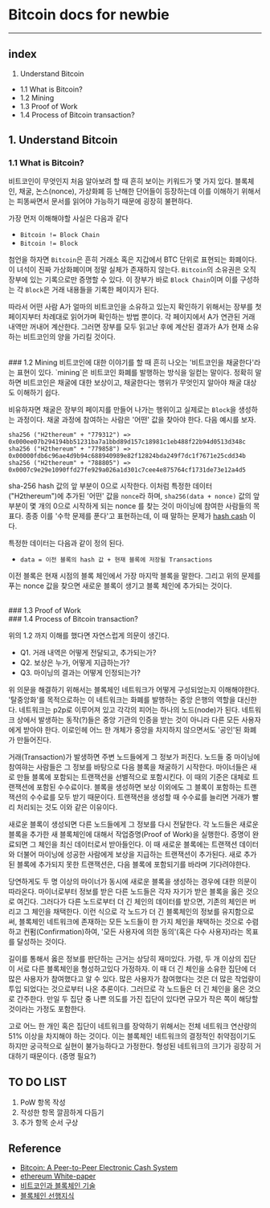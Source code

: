 # Bitcoin docs for newbie
---

## index
1. Understand Bitcoin
  * 1.1 What is Bitcoin?
  * 1.2 Mining
  * 1.3 Proof of Work
  * 1.4 Process of Bitcoin transaction?

## 1. Understand Bitcoin
### 1.1 What is Bitcoin?
비트코인이 무엇인지 처음 알아보려 할 때 흔히 보이는 키워드가 몇 가지 있다. 블록체인, 채굴, 논스(nonce), 가상화폐 등 난해한 단어들이 등장하는데 이를 이해하기 위해서는 피똥싸면서 문서를 읽어야 가능하기 때문에 굉장히 불편하다.

가장 먼저 이해해야할 사실은 다음과 같다
* `Bitcoin != Block Chain`
* `Bitcoin != Block`

첨언을 하자면 `Bitcoin`은 흔히 거래소 혹은 지갑에서 BTC 단위로 표현되는 화폐이다. 이 녀석이 진짜 가상화폐이며 정말 실체가 존재하지 않는다. `Bitcoin`의 소유권은 오직 장부에 있는 기록으로만 증명할 수 있다. 이 장부가 바로 `Block Chain`이며 이를 구성하는 각 `Block`은 거래 내용들을 기록한 페이지가 된다.

따라서 어떤 사람 A가 얼마의 비트코인을 소유하고 있는지 확인하기 위해서는 장부를 첫 페이지부터 차례대로 읽어가며 확인하는 방법 뿐이다. 각 페이지에서 A가 연관된 거래 내역만 꺼내어 계산한다. 그러면 장부를 모두 읽고난 후에 계산된 결과가 A가 현재 소유하는 비트코인의 양을 가리킬 것이다.

<br>
### 1.2 Mining
비트코인에 대한 이야기를 할 때 흔히 나오는 '비트코인을 채굴한다'라는 표현이 있다. `mining`은 비트코인 화폐를 발행하는 방식을 일컫는 말이다. 정확히 말하면 비트코인은 채굴에 대한 보상이고, 채굴한다는 행위가 무엇인지 알아야 채굴 대상도 이해하기 쉽다.

비유하자면 채굴은 장부의 페이지를 만들어 나가는 행위이고 실제로는 `Block`을 생성하는 과정이다. 채굴 과정에 참여하는 사람은 '어떤' 값을 찾아야 한다. 다음 예시를 보자.
```
sha256 ("H2thereum" + "779312") => 0x000ee07b294194bb51231ba7a1bbd89d157c18981c1eb488f22b94d0513d348c
sha256 ("H2thereum" + "779858") => 0x00000fdb6c96ae4d9b94c688940989e82f12824bda249f7dc1f7671e25cdd34b
sha256 ("H2thereum" + "788805") => 0x0007c9e29e1090ffd27fe929a026a1d301c7cee4e875764cf1731de73e12a4d5
```

sha-256 hash 값의 앞 부분이 0으로 시작한다. 이처럼 특정한 데이터 ("H2thereum")에 추가된 '어떤' 값을 `nonce`라 하며, `sha256(data + nonce)` 값의 앞 부분이 몇 개의 0으로 시작하게 되는 nonce 를 찾는 것이 마이닝에 참여한 사람들의 목표다. 종종 이를 '수학 문제를 푼다'고 표현하는데, 이 때 말하는 문제가 [hash cash] 이다.

특정한 데이터는 다음과 같이 정의 된다.
* `data = 이전 블록의 hash 값 + 현재 블록에 저장될 Transactions`

이전 블록은 현재 시점의 블록 체인에서 가장 마지막 블록을 말한다. 그리고 위의 문제를 푸는 nonce 값을 찾으면 새로운 블록이 생기고 블록 체인에 추가되는 것이다.

<br>
### 1.3 Proof of Work

<br>
### 1.4 Process of Bitcoin transaction?

위의 1.2 까지 이해를 했다면 자연스럽게 의문이 생긴다.
  * Q1. 거래 내역은 어떻게 전달되고, 추가되는가?
  * Q2. 보상은 누가, 어떻게 지급하는가?
  * Q3. 마이닝의 결과는 어떻게 인정되는가?


위 의문을 해결하기 위해서는 블록체인 네트워크가 어떻게 구성되었는지 이해해야한다. '탈중앙화'를 목적으로하는 이 네트워크는 화폐를 발행하는 중앙 은행의 역할을 대신한다. 네트워크는 p2p로 이루어져 있고 각각의 피어는 하나의 노드(node)가 된다. 네트워크 상에서 발생하는 동작(?)들은 중앙 기관의 인증을 받는 것이 아니라 다른 모든 사용자에게 받아야 한다. 이로인헤 어느 한 개체가 중앙을 차지하지 않으면서도 '공인'된 화폐가 만들어진다.

거래(Transaction)가 발생하면 주변 노드들에게 그 정보가 퍼진다. 노드들 중 마이닝에 참여햐는 사람들은 그 정보를 바탕으로 다음 블록을 채굴하기 시작한다. 마이너들은 새로 만들 블록에 포함되는 트랜잭션을 선별적으로 포함시킨다. 이 때의 기준은 대체로 트랜잭션에 포함된 수수료이다. 블록을 생성하면 보상 이외에도 그 블록이 포함하는 트랜잭션의 수수료를 모두 받기 때문이다. 트랜잭션을 생성할 때 수수료를 늘리면 거래가 빨리 처리되는 것도 이와 같은 이유이다.

새로운 블록이 생성되면 다른 노드들에게 그 정보를 다시 전달한다. 각 노드들은 새로운 블록을 추가한 새 블록체인에 대해서 작업증명(Proof of Work)을 실행한다. 증명이 완료되면 그 체인을 최신 데이터로서 받아들인다. 이 때 새로운 블록에는 트랜잭션 데이터와 더불어 마이닝에 성공한 사람에게 보상을 지급하는 트랜잭션이 추가된다. 새로 추가된 블록에 추가되지 못한 트랜잭션은, 다음 블록에 포함되기를 바라며 기다려야한다.

당연하게도 두 명 이상의 마이너가 동시에 새로운 블록을 생성하는 경우에 대한 의문이 따라온다. 마이너로부터 정보를 받은 다른 노드들은 각자 자기가 받은 블록을 옳은 것으로 여긴다. 그러다가 다른 노드로부터 더 긴 체인의 데이터를 받으면, 기존의 체인은 버리고 그 체인을 채택한다. 이런 식으로 각 노드가 더 긴 블록체인의 정보를 유지함으로써, 블록체인 네트워크에 존재하는 모든 노드들이 한 가지 체인을 채택하는 것으로 수렴하고 컨펌(Confirmation)하여, '모든 사용자에 의한 동의'(혹은 다수 사용자)라는 목표를 달성하는 것이다.

길이를 통해서 옳은 정보를 판단하는 근거는 상당히 재미있다. 가령, 두 개 이상의 집단이 서로 다른 블록체인을 형성하고있다 가정하자. 이 때 더 긴 체인을 소유한 집단에 더 많은 사용자가 참여했다고 알 수 있다. 많은 사용자가 참여했다는 것은 더 많은 작업량이 투입 되었다는 것으로부터 나온 추론이다. 그러므로 각 노드들은 더 긴 체인을 옮은 것으로 간주한다. 만일 두 집단 중 나쁜 의도를 가진 집단이 있다면 규모가 작은 쪽이 해당할 것이라는 가정도 포함한다.

고로 어느 한 개인 혹은 집단이 네트워크를 장악하기 위해서는 전체 네트워크 연산량의 51% 이상을 차지해야 하는 것이다. 이는 블록체인 네트워크의 결정적인 취약점이기도 하지만 궁극적으로 실현이 불가능하다고 가정한다. 형성된 네트워크의 크기가 굉장히 거대하기 때문이다. (증명 필요?)




## TO DO LIST

1. PoW 항목 작성
2. 작성한 항목 깔끔하게 다듬기
3. 추가 항목 순서 구상

## Reference

* [Bitcoin: A Peer-to-Peer Electronic Cash System](https://bitcoin.org/bitcoin.pdf)
* [ethereum White-paper](https://github.com/ethereum/wiki/wiki/White-Paper)
* [비트코인과 블록체인 기술](http://d2.naver.com/helloworld/8237898)
* [블록체인 선행지식](https://medium.com/@soonhyungjung/%EB%B8%94%EB%A1%9D%EC%B2%B4%EC%9D%B8-%EA%B3%B5%EB%B6%80-%EC%9E%90%EB%A3%8C-%EC%A0%95%EB%A6%AC%EC%99%80-%EC%88%9C%EC%84%9C-5c390b5323fa)

[hash cash]: http://www.hashcash.org/
